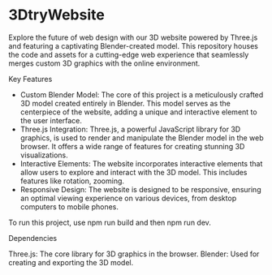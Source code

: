 # 3DtryWebsite
Explore the future of web design with our 3D website powered by Three.js and featuring a captivating Blender-created model. This repository houses the code and assets for a cutting-edge web experience that seamlessly merges custom 3D graphics with the online environment.

Key Features
- Custom Blender Model: The core of this project is a meticulously crafted 3D model created entirely in Blender. This model serves as the centerpiece of the website, adding a unique and interactive element to the user interface.
- Three.js Integration: Three.js, a powerful JavaScript library for 3D graphics, is used to render and manipulate the Blender model in the web browser. It offers a wide range of features for creating stunning 3D visualizations.
- Interactive Elements: The website incorporates interactive elements that allow users to explore and interact with the 3D model. This includes features like rotation, zooming.
- Responsive Design: The website is designed to be responsive, ensuring an optimal viewing experience on various devices, from desktop computers to mobile phones.

To run this project, 
use npm run build and then npm run dev.

Dependencies

Three.js: The core library for 3D graphics in the browser.
Blender: Used for creating and exporting the 3D model.
